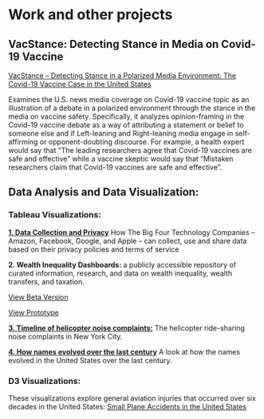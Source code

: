 # Work and other projects

## VacStance: Detecting Stance in Media on Covid-19 Vaccine
[VacStance – Detecting Stance in a Polarized Media Environment: The Covid-19 Vaccine Case in the United States](https://thoughtfulmind.github.io/VacStance/)

Examines the U.S. news media coverage on Covid-19 vaccine topic as an illustration of a debate in a polarized environment through the stance in the media on vaccine safety. Specifically, it analyzes opinion-framing in the Covid-19 vaccine debate as a way of attributing a statement or belief to someone else and if Left-leaning and Right-leaning media engage in self-affirming or opponent-doubting discourse. For example, a health expert would say that “The leading researchers agree that Covid-19 vaccines are safe and effective” while a vaccine skeptic would say that “Mistaken researchers claim that Covid-19 vaccines are safe and effective”.


## Data Analysis and Data Visualization:

### Tableau Visualizations: 

[**1. Data Collection and Privacy**](https://public.tableau.com/app/profile/rodica4362/viz/DataCollectionandPrivacy/DashboardStart)
How The Big Four Technology Companies – Amazon, Facebook, Google, and Apple – can collect, use and share data based on their privacy policies and terms of service 


**2. Wealth Inequality Dashboards:**
a publicly accessible repository of curated information, research, and data on wealth inequality, wealth transfers, and taxation.

[View Beta Version](https://public.tableau.com/app/profile/the.wealth.inequality.project/viz/GCWealthProjectBeta/Overview)

[View Prototype](https://marvelapp.com/prototype/77c2dhh/screen/82850175)


[**3. Timeline of helicopter noise complaints:**](https://public.tableau.com/app/profile/rodica4362/viz/TimelineHelicopterNoiseComplaints/Sheet1)
The helicopter ride-sharing noise complaints in New York City.

[**4. How names evolved over the last century**](https://public.tableau.com/app/profile/rodica4362/viz/Lab9Dashboard/Dashboard1)
A look at how the names evolved in the United States over the last century.


### D3 Visualizations:
These visualizations explore general aviation injuries that occurred over six decades in the United States:
[Small Plane Accidents in the United States](https://thoughtfulmind.github.io/SeeD3/)

